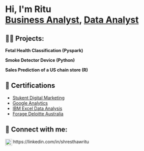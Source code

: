 <h1>Hi, I'm Ritu <br/><a href="https://github.com/writu6">Business Analyst</a>, <a href="https://www.linkedin.com/in/shresthawritu/">Data Analyst</a>

<h2>👨‍💻 Projects:</h2>

<b>Fetal Health Classification (Pyspark) </b>
   
     
<b>Smoke Detector Device (Python) </b>
  
     
<b>Sales Prediction of a US chain store (R) </b>
   



     
<h2>📝 Certifications </h2>

- [Stukent Digital Marketing](https://home.stukent.com/certificate/f8d37faac6)
- [Google Analytics](https://skillshop.exceedlms.com/student/award/ZpTCSn9Vraun3ubepqRWovsa)
- [IBM Excel Data Analysis](https://www.coursera.org/account/accomplishments/certificate/ZGW3Y5EMB9LU)
- [Forage Deloitte Australia](https://forage-uploads-prod.s3.amazonaws.com/completioncertificates/Deloitte%20Australia/YPWCiGNTkr6QxcpEu_Deloitte%20Australia_26YTLM6svDyK9Gu3g_1668227310875_completion_certificate.pdf)


<h2> 🤳 Connect with me:</h2>
<img align="left" alt="shresthawritu | LinkedIn" width="22px" src="https://cdn.jsdelivr.net/npm/simple-icons@v3/icons/linkedin.svg" />
https://linkedin.com/in/shresthawritu

